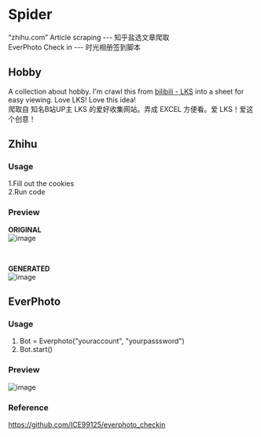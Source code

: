 # Spider
“zhihu.com” Article scraping --- 知乎盐选文章爬取
<br>
EverPhoto Check in --- 时光相册签到脚本 

## Hobby
A collection about hobby. I'm crawl this from  [bilibili - LKS](https://www.bilibili.com/video/BV1aY4y1x7Jw?spm_id_from=333.999.0.0) into a sheet for easy viewing. Love LKS! Love this idea!
<br>
爬取自 知名B站UP主 LKS 的爱好收集网站。弄成 EXCEL 方便看。爱 LKS！爱这个创意！
    
## Zhihu
### Usage
1.Fill out the cookies
<br>
2.Run code

### Preview
<b>ORIGINAL</b>
<br>
![image](https://user-images.githubusercontent.com/78149191/184522167-fc445171-0d3a-42bb-bf99-318905ec63f0.png)

<br>

<b>GENERATED</b>
<br>
![image](https://user-images.githubusercontent.com/78149191/184522150-752e1a7a-f130-41c1-b43d-15127c0321b8.png)


## EverPhoto
### Usage
1. Bot = Everphoto("youraccount", "yourpasssword")
2. Bot.start()

### Preview
![image](https://user-images.githubusercontent.com/78149191/185033177-90ac845d-666b-456b-82f0-ff08df0184ac.png)

### Reference
https://github.com/ICE99125/everphoto_checkin

